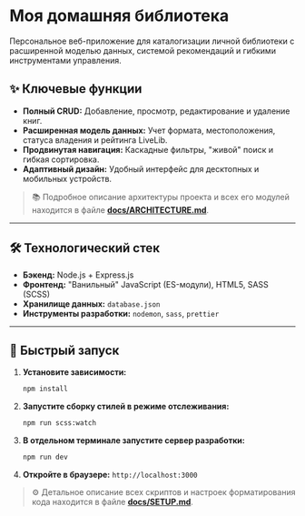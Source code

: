 # Моя домашняя библиотека

Персональное веб-приложение для каталогизации личной библиотеки с расширенной моделью данных, системой рекомендаций и гибкими инструментами управления.

## ✨ Ключевые функции

-   **Полный CRUD:** Добавление, просмотр, редактирование и удаление книг.
-   **Расширенная модель данных:** Учет формата, местоположения, статуса владения и рейтинга LiveLib.
-   **Продвинутая навигация:** Каскадные фильтры, "живой" поиск и гибкая сортировка.
-   **Адаптивный дизайн:** Удобный интерфейс для десктопных и мобильных устройств.

> 📚 Подробное описание архитектуры проекта и всех его модулей находится в файле **[docs/ARCHITECTURE.md](docs/ARCHITECTURE.md)**.

---

## 🛠️ Технологический стек

-   **Бэкенд:** Node.js + Express.js
-   **Фронтенд:** "Ванильный" JavaScript (ES-модули), HTML5, SASS (SCSS)
-   **Хранилище данных:** `database.json`
-   **Инструменты разработки:** `nodemon`, `sass`, `prettier`

---

## 🚀 Быстрый запуск

1.  **Установите зависимости:**
    ```bash
    npm install
    ```
2.  **Запустите сборку стилей в режиме отслеживания:**
    ```bash
    npm run scss:watch
    ```
3.  **В отдельном терминале запустите сервер разработки:**
    ```bash
    npm run dev
    ```
4.  **Откройте в браузере:** `http://localhost:3000`

> ⚙️ Детальное описание всех скриптов и настроек форматирования кода находится в файле **[docs/SETUP.md](docs/SETUP.md)**.
